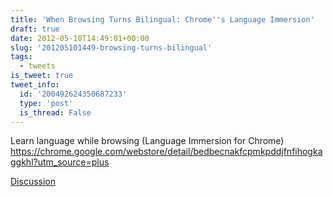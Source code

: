 ```yaml
---
title: 'When Browsing Turns Bilingual: Chrome''s Language Immersion'
draft: true
date: 2012-05-10T14:49:01+00:00
slug: '201205101449-browsing-turns-bilingual'
tags:
  - tweets
is_tweet: true
tweet_info:
  id: '200492624350687233'
  type: 'post'
  is_thread: False
---
```




Learn language while browsing (Language Immersion for Chrome) <https://chrome.google.com/webstore/detail/bedbecnakfcpmkpddjfnfihogkaggkhl?utm_source=plus>

[Discussion](https://x.com/sytelus/status/200492624350687233)
